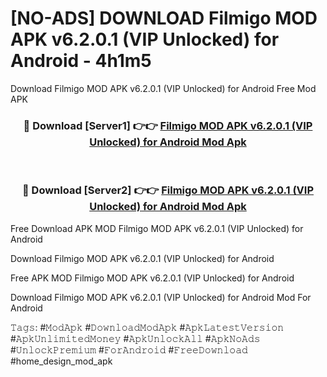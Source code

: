 # [NO-ADS] DOWNLOAD Filmigo MOD APK v6.2.0.1 (VIP Unlocked) for Android - 4h1m5
Download Filmigo MOD APK v6.2.0.1 (VIP Unlocked) for Android Free Mod APK

<div align="center">
<h3>🔴 Download [Server1] 👉👉 <a href="https://apk-comot.site?title=Filmigo_MOD_APK_v6.2.0.1_(VIP_Unlocked)_for_Android">Filmigo MOD APK v6.2.0.1 (VIP Unlocked) for Android Mod Apk</a></h3><br>

<h3>🔴 Download [Server2] 👉👉 <a href="https://apk-comot.site?title=Filmigo_MOD_APK_v6.2.0.1_(VIP_Unlocked)_for_Android">Filmigo MOD APK v6.2.0.1 (VIP Unlocked) for Android Mod Apk</a></h3>
</div>


Free Download APK MOD Filmigo MOD APK v6.2.0.1 (VIP Unlocked) for Android

Download Filmigo MOD APK v6.2.0.1 (VIP Unlocked) for Android 

Free APK MOD Filmigo MOD APK v6.2.0.1 (VIP Unlocked) for Android 

Download Filmigo MOD APK v6.2.0.1 (VIP Unlocked) for Android Mod For Android

𝚃𝚊𝚐𝚜: #𝙼𝚘𝚍𝙰𝚙𝚔 #𝙳𝚘𝚠𝚗𝚕𝚘𝚊𝚍𝙼𝚘𝚍𝙰𝚙𝚔 #𝙰𝚙𝚔𝙻𝚊𝚝𝚎𝚜𝚝𝚅𝚎𝚛𝚜𝚒𝚘𝚗 #𝙰𝚙𝚔𝚄𝚗𝚕𝚒𝚖𝚒𝚝𝚎𝚍𝙼𝚘𝚗𝚎𝚢 #𝙰𝚙𝚔𝚄𝚗𝚕𝚘𝚌𝚔𝙰𝚕𝚕 #𝙰𝚙𝚔𝙽𝚘𝙰𝚍𝚜 #𝚄𝚗𝚕𝚘𝚌𝚔𝙿𝚛𝚎𝚖𝚒𝚞𝚖 #𝙵𝚘𝚛𝙰𝚗𝚍𝚛𝚘𝚒𝚍 #𝙵𝚛𝚎𝚎𝙳𝚘𝚠𝚗𝚕𝚘𝚊𝚍 #home_design_mod_apk